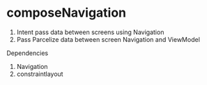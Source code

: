 # composeNavigation
1. Intent pass data between screens using Navigation 
2. Pass Parcelize data between screen Navigation and ViewModel 


Dependencies
1. Navigation
2. constraintlayout
